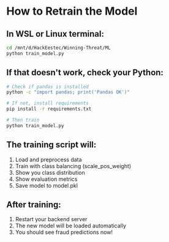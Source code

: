 # How to Retrain the Model

## In WSL or Linux terminal:

```bash
cd /mnt/d/HackEestec/Winning-Threat/ML
python train_model.py
```

## If that doesn't work, check your Python:

```bash
# Check if pandas is installed
python -c "import pandas; print('Pandas OK')"

# If not, install requirements
pip install -r requirements.txt

# Then train
python train_model.py
```

## The training script will:
1. Load and preprocess data
2. Train with class balancing (scale_pos_weight)
3. Show you class distribution
4. Show evaluation metrics
5. Save model to model.pkl

## After training:
1. Restart your backend server
2. The new model will be loaded automatically
3. You should see fraud predictions now!

